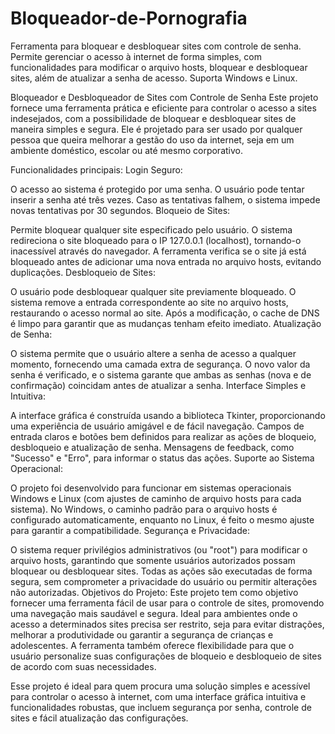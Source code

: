# Bloqueador-de-Pornografia
Ferramenta para bloquear e desbloquear sites com controle de senha. Permite gerenciar o acesso à internet de forma simples, com funcionalidades para modificar o arquivo hosts, bloquear e desbloquear sites, além de atualizar a senha de acesso. Suporta Windows e Linux.


Bloqueador e Desbloqueador de Sites com Controle de Senha
Este projeto fornece uma ferramenta prática e eficiente para controlar o acesso a sites indesejados, com a possibilidade de bloquear e desbloquear sites de maneira simples e segura. Ele é projetado para ser usado por qualquer pessoa que queira melhorar a gestão do uso da internet, seja em um ambiente doméstico, escolar ou até mesmo corporativo.

Funcionalidades principais:
Login Seguro:

O acesso ao sistema é protegido por uma senha.
O usuário pode tentar inserir a senha até três vezes. Caso as tentativas falhem, o sistema impede novas tentativas por 30 segundos.
Bloqueio de Sites:

Permite bloquear qualquer site especificado pelo usuário.
O sistema redireciona o site bloqueado para o IP 127.0.0.1 (localhost), tornando-o inacessível através do navegador.
A ferramenta verifica se o site já está bloqueado antes de adicionar uma nova entrada no arquivo hosts, evitando duplicações.
Desbloqueio de Sites:

O usuário pode desbloquear qualquer site previamente bloqueado.
O sistema remove a entrada correspondente ao site no arquivo hosts, restaurando o acesso normal ao site.
Após a modificação, o cache de DNS é limpo para garantir que as mudanças tenham efeito imediato.
Atualização de Senha:

O sistema permite que o usuário altere a senha de acesso a qualquer momento, fornecendo uma camada extra de segurança.
O novo valor da senha é verificado, e o sistema garante que ambas as senhas (nova e de confirmação) coincidam antes de atualizar a senha.
Interface Simples e Intuitiva:

A interface gráfica é construída usando a biblioteca Tkinter, proporcionando uma experiência de usuário amigável e de fácil navegação.
Campos de entrada claros e botões bem definidos para realizar as ações de bloqueio, desbloqueio e atualização de senha.
Mensagens de feedback, como "Sucesso" e "Erro", para informar o status das ações.
Suporte ao Sistema Operacional:

O projeto foi desenvolvido para funcionar em sistemas operacionais Windows e Linux (com ajustes de caminho de arquivo hosts para cada sistema).
No Windows, o caminho padrão para o arquivo hosts é configurado automaticamente, enquanto no Linux, é feito o mesmo ajuste para garantir a compatibilidade.
Segurança e Privacidade:

O sistema requer privilégios administrativos (ou "root") para modificar o arquivo hosts, garantindo que somente usuários autorizados possam bloquear ou desbloquear sites.
Todas as ações são executadas de forma segura, sem comprometer a privacidade do usuário ou permitir alterações não autorizadas.
Objetivos do Projeto:
Este projeto tem como objetivo fornecer uma ferramenta fácil de usar para o controle de sites, promovendo uma navegação mais saudável e segura. Ideal para ambientes onde o acesso a determinados sites precisa ser restrito, seja para evitar distrações, melhorar a produtividade ou garantir a segurança de crianças e adolescentes. A ferramenta também oferece flexibilidade para que o usuário personalize suas configurações de bloqueio e desbloqueio de sites de acordo com suas necessidades.

Esse projeto é ideal para quem procura uma solução simples e acessível para controlar o acesso à internet, com uma interface gráfica intuitiva e funcionalidades robustas, que incluem segurança por senha, controle de sites e fácil atualização das configurações.



